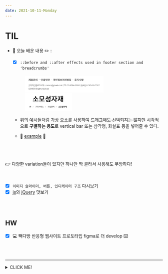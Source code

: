 ```yaml
---
date: 2021-10-11-Monday
---
```


# TIL

- 📝 오늘 배운 내용 ✏️ : 
  - [x] `::before and ::after effects used in footer section and 'breadcrumbs'`        

  <br />
  <img src="./images/footer_before_after_effects.png" alt="before와 after 가상 요소를 사용한 예시" width="250px" height="px" style="padding-left: 40px;"/>
  <br />
  <img src="./images/breadcrumbs_example.png" alt="before와 after 가상 요소를 사용한 예시" width="150px" height="px" style="padding-left: 40px;"/>
  <br />

  - 위의 예시들처럼 가상 요소를 사용하여 ~~드래그해도 선택되지는 않지만~~ 시각적으로 **구별하는 용도**로 vertical bar 또는 삼각형, 화살표 등을 넣어줄 수 있다.       

  - 📍 <u>example</u> 📍         

  ```html
  ```
  ```css 
  ```

  ```html 
  ```
  ```css 
  ```

👉 다양한 variation들이 있지만 하나만 딱 골라서 사용해도 무방하다!    

  <br />

  - [x] `이미지 슬라이더, 버튼, 인디케이터 구조` 다시보기    
  - [x] [js](https://github.com/ekfka4863/frontEndCourse_210901/blob/main/practice/pracice_11%20(%EC%8A%AC%EB%9D%BC%EC%9D%B4%EB%93%9C%20%EB%B0%B0%EB%84%88)/js/src/slide_banner.js)와 [jQuery](https://github.com/ekfka4863/frontEndCourse_210901/blob/main/practice/pracice_11%20(%EC%8A%AC%EB%9D%BC%EC%9D%B4%EB%93%9C%20%EB%B0%B0%EB%84%88)/js/src/slide_banner_from_JQ.js) 맛보기         

<br /> 
<br />

## HW
- [x] 💻 빽다방 반응형 웹사이트 프로토타입 figma로 더 develop ⌨️    

<br /> 
<br />

---

<details>
<summary>CLICK ME!</summary>  

- cf.  
  - http://www.serveone.co.kr/kr/purchasing-service/business/consumable-materials.do
  - https://www.gdweb.co.kr/main/
  - https://green-webdesigner.tistory.com/20
  - https://blogpack.tistory.com/868

</detials>   

